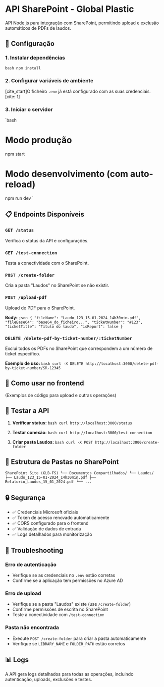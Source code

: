 # API SharePoint - Global Plastic

API Node.js para integração com SharePoint, permitindo upload e exclusão automáticos de PDFs de laudos.

## 🚀 Configuração

### 1. Instalar dependências
`bash
npm install
`

### 2. Configurar variáveis de ambiente
[cite_start]O ficheiro `.env` já está configurado com as suas credenciais. [cite: 1]

### 3. Iniciar o servidor
`bash
# Modo produção
npm start

# Modo desenvolvimento (com auto-reload)
npm run dev
`

## 📋 Endpoints Disponíveis

### `GET /status`
Verifica o status da API e configurações.

### `GET /test-connection`
Testa a conectividade com o SharePoint.

### `POST /create-folder`
Cria a pasta "Laudos" no SharePoint se não existir.

### `POST /upload-pdf`
Upload de PDF para o SharePoint.

**Body:**
`json
{
  "fileName": "Laudo_123_15-01-2024_14h30min.pdf",
  "fileBase64": "base64_do_ficheiro...",
  "ticketNumber": "#123",
  "ticketTitle": "Título do laudo",
  "isReport": false
}
`

### `DELETE /delete-pdf-by-ticket-number/:ticketNumber`
Exclui todos os PDFs no SharePoint que correspondem a um número de ticket específico.

**Exemplo de uso:**
`bash
curl -X DELETE http://localhost:3000/delete-pdf-by-ticket-number/SR-12345
`

## 🔧 Como usar no frontend
(Exemplos de código para upload e outras operações)

## 🧪 Testar a API

1. **Verificar status:**
   `bash
   curl http://localhost:3000/status
   `

2. **Testar conexão:**
   `bash
   curl http://localhost:3000/test-connection
   `

3. **Criar pasta Laudos:**
   `bash
   curl -X POST http://localhost:3000/create-folder
   `

## 📁 Estrutura de Pastas no SharePoint

`
SharePoint Site (GLB-FS)
└── Documentos Compartilhados/
    └── Laudos/
        ├── Laudo_123_15-01-2024_14h30min.pdf
        ├── Relatorio_Laudos_15_01_2024.pdf
        └── ...
`

## 🔒 Segurança

- ✅ Credenciais Microsoft oficiais
- ✅ Token de acesso renovado automaticamente
- ✅ CORS configurado para o frontend
- ✅ Validação de dados de entrada
- ✅ Logs detalhados para monitorização

## 🚨 Troubleshooting

### Erro de autenticação
- Verifique se as credenciais no `.env` estão corretas
- Confirme se a aplicação tem permissões no Azure AD

### Erro de upload
- Verifique se a pasta "Laudos" existe (use `/create-folder`)
- Confirme permissões de escrita no SharePoint
- Teste a conectividade com `/test-connection`

### Pasta não encontrada
- Execute `POST /create-folder` para criar a pasta automaticamente
- Verifique se `LIBRARY_NAME` e `FOLDER_PATH` estão corretos

## 📊 Logs

A API gera logs detalhados para todas as operações, incluindo autenticação, uploads, exclusões e testes.
